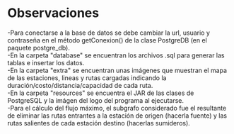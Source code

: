 # Observaciones
-Para conectarse a la base de datos se debe cambiar la url, usuario y contraseña en el método getConexion() de la clase PostgreDB (en el paquete postgre_db).  
-En la carpeta "database" se encuentran los archivos .sql para generar las tablas e insertar los datos.  
-En la carpeta "extra" se encuentran unas imágenes que muestran el mapa de las estaciones, lineas y rutas cargadas indicando la duración/costo/distancia/capacidad de cada ruta.  
-En la carpeta "resources" se encuentra el JAR de las clases de PostgreSQL y la imágen del logo del programa al ejecutarse.  
-Para el cálculo del flujo máximo, el subgrafo considerado fue el resultante de eliminar las rutas entrantes a la estación de origen (hacerla fuente) y las rutas salientes de cada estación destino (hacerlas sumideros).
